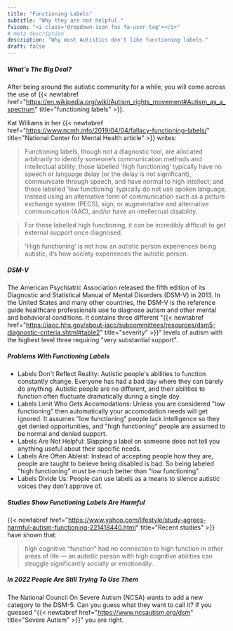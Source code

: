 ```yaml
---
title: "Functioning Labels"
subtitle: "Why they are not helpful."
fvicon: "<i class='dropdown-icon fas fa-user-tag'></i>"
# meta description
description: "Why most Autistics don't like functioning labels."
draft: false
---
```


##### What's The Big Deal?

After being around the autistic community for a while, you will come across the use of {{< newtabref  href="https://en.wikipedia.org/wiki/Autism_rights_movement#Autism_as_a_spectrum" title="functioning labels" >}}. 

Kat Williams in her {{< newtabref  href="https://www.ncmh.info/2019/04/04/fallacy-functioning-labels/" title="National Center for Mental Health article" >}} writes:

> Functioning labels, though not a diagnostic tool, are allocated arbitrarily to identify someone’s communication methods and intellectual ability: those labelled ‘high functioning’ typically have no speech or language delay (or the delay is not significant), communicate through speech, and have normal to high intellect; and those labelled ‘low functioning’ typically do not use spoken language, instead using an alternative form of communication such as a picture exchange system (PECS), sign, or augmentative and alternative communication (AAC), and/or have an intellectual disability.

> For those labelled high functioning, it can be incredibly difficult to get external support once diagnosed. 

> 'High functioning’ is not how an autistic person experiences being autistic, it’s how society experiences the autistic person.

##### DSM-V

The American Psychiatric Association released the fifth edition of its Diagnostic and Statistical Manual of Mental Disorders (DSM-V) in 2013. In the United States and many other countries, the DSM-V is the reference guide healthcare professionals use to diagnose autism and other mental and behavioral conditions. It contains three different "{{< newtabref  href="https://iacc.hhs.gov/about-iacc/subcommittees/resources/dsm5-diagnostic-criteria.shtml#table2" title="severity" >}}" levels of autism with the highest level three requiring "very substantial support". 

##### Problems With Functioning Labels

* Labels Don't Reflect Reality: Autistic people's abilities to function constantly change. Everyone has had a bad day where they can barely do anything. Autistic people are no different, and their abilities to function often fluctuate dramatically during a single day.
* Labels Limit Who Gets Accomodations: Unless you are considered "low functioning" then automatically your accomodation needs will get ignored. It assumes "low functioning" people lack intelligence so they get denied opportunities, and "high functioning" people are assumed to be normal and denied support.
* Labels Are Not Helpful: Slapping a label on someone does not tell you anything useful about their specific needs.
* Labels Are Often Ableist: Instead of accepting people how they are, people are taught to believe being disabled is bad. So being labeled "high functioning" must be much better than "low functioning".
* Labels Divide Us: People can use labels as a means to silence autistic voices they don't approve of.

##### Studies Show Functioning Labels Are Harmful

{{< newtabref  href="https://www.yahoo.com/lifestyle/study-agrees-harmful-autism-functioning-221418440.html" title="Recent studies" >}} have shown that:

>high cognitive “function” had no connection to high function in other areas of life — an autistic person with high cognitive abilities can struggle significantly socially or emotionally.

##### In 2022 People Are Still Trying To Use Them

The National Council On Severe Autism (NCSA) wants to add a new category to the DSM-5. Can you guess what they want to call it? If you guessed "{{< newtabref  href="https://www.ncsautism.org/dsm" title="Severe Autism" >}}" you are right.